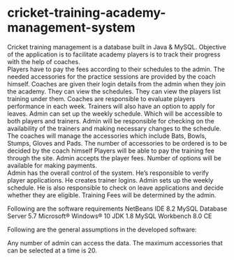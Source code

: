 # cricket-training-academy-management-system
Cricket training management is a database built in Java & MySQL. Objective of the application is to facilitate academy players is to track their progress with the help of coaches.  
Players have to pay the fees according to their schedules to the admin. The needed accessories for the practice sessions are provided by the coach himself. 
Coaches are given their login details from the admin when they join the academy. They can view the schedules. They can view the players list training under them. Coaches are responsible to evaluate players performance in each week. Trainers will also have an option to apply for leaves. 
Admin can set up the weekly schedule. Which will be accessible to both players and trainers. Admin will be responsible for checking on the availability of the trainers and making necessary changes to the schedule. The coaches will manage the accessories which include Bats, Bowls, Stumps, Gloves and Pads. The number of accessories to be ordered is to be decided by the coach himself Players will be able to pay the training fee through the site. Admin accepts the player fees.  Number of options will be available for making payments.   
Admin has the overall control of the system. He’s responsible to verify player applications. He creates trainer logins. Admin sets up the weekly schedule. He is also responsible to check on leave applications and decide whether they are eligible. Training Fees will be determined by the admin.

Following are the software requirements
NetBeans IDE 8.2
MySQL Database Server 5.7
Microsoft® Windows® 10
JDK 1.8
MySQL Workbench 8.0 CE

Following are the general assumptions in the developed software:

Any number of admin can access the data.
The maximum accessories that can be selected at a time is 20. 
